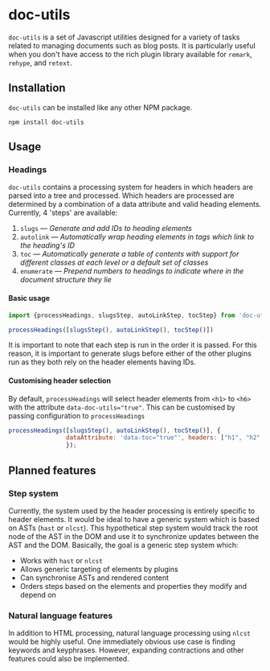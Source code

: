 # doc-utils

`doc-utils` is a set of Javascript utilities designed for a variety of tasks related to managing documents such as blog posts. It is particularly useful when
you don't have access to the rich plugin library available for `remark`, `rehype`, and `retext`.

## Installation
`doc-utils` can be installed like any other NPM package.

`npm install doc-utils`

## Usage 

### Headings
`doc-utils` contains a processing system for headers in which headers are parsed into a tree and processed. Which headers are processed are determined by a combination of a data attribute and valid heading elements. Currently, 4 'steps' are available:
1. `slugs` — *Generate and add IDs to heading elements*
2. `autolink` — *Automatically wrap heading elements in <a> tags which link to the heading's ID*
3. `toc` — *Automatically generate a table of contents with support for different classes at each level or a default set of classes*
4. `enumerate` — *Prepend numbers to headings to indicate where in the document structure they lie*

#### Basic usage

```js
import {processHeadings, slugsStep, autoLinkStep, tocStep} from 'doc-utils/headings.js'

processHeadings([slugsStep(), autoLinkStep(), tocStep()])
```
It is important to note that each step is run in the order it is passed. For this reason, it is important to generate slugs before either of the other plugins run as they both rely on the header elements having IDs.

#### Customising header selection
By default, `processHeadings` will select header elements from `<h1>` to `<h6>` with the attribute `data-doc-utils="true"`. This can be customised by passing configuration to `processHeadings`
```js
processHeadings([slugsStep(), autoLinkStep(), tocStep()], {
                dataAttribute: 'data-toc="true"', headers: ["h1", "h2", "h3"]
                });
```


## Planned features

### Step system
Currently, the system used by the header processing is entirely specific to header elements. It would be ideal to have a generic system which is based on ASTs (`hast` or `nlcst`). This hypothetical step system would track the root node of the AST in the DOM and use it to synchronize updates between the AST and the DOM.
Basically, the goal is a generic step system which:
- Works with `hast` or `nlcst`
- Allows generic targeting of elements by plugins
- Can synchronise ASTs and rendered content
- Orders steps based on the elements and properties they modify and depend on

### Natural language features
In addition to HTML processing, natural language processing using `nlcst` would be highly useful. One immediately obvious use case is finding keywords and keyphrases. However, expanding contractions and other features could also be implemented.

